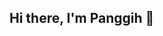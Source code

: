 ## Hi there, I'm Panggih 👋

<!--
**panggihgp/panggihgp** is a ✨ _special_ ✨ repository because its `README.md` (this file) appears on your GitHub profile.

Here are some ideas to get you started:

- 🔭 I currently graduated from bachelor's degree of informatics, focusing in computer network and cyber security.
- 🌱 I’m currently learning Ethical Hacking using Kali Linux and Metasploitable Framework
- 👯 I’m looking to collaborate on ...
- 🤔 I’m looking for help with ...
- 💬 Ask me about ...
- 📫 How to reach me: ...
- 😄 Pronouns: ...
- ⚡ Fun fact: ...
-->
